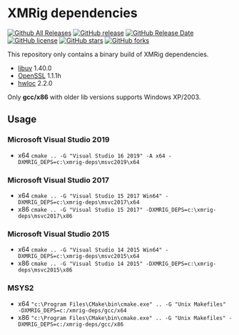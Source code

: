 # XMRig dependencies
[![Github All Releases](https://img.shields.io/github/downloads/xmrig/xmrig-deps/total.svg)](https://github.com/xmrig/xmrig-deps/releases)
[![GitHub release](https://img.shields.io/github/release/xmrig/xmrig-deps/all.svg)](https://github.com/xmrig/xmrig-deps/releases)
[![GitHub Release Date](https://img.shields.io/github/release-date-pre/xmrig/xmrig-deps.svg)](https://github.com/xmrig/xmrig-deps/releases)
[![GitHub license](https://img.shields.io/github/license/xmrig/xmrig-deps.svg)](https://github.com/xmrig/xmrig-deps/blob/master/LICENSE)
[![GitHub stars](https://img.shields.io/github/stars/xmrig/xmrig-deps.svg)](https://github.com/xmrig/xmrig-deps/stargazers)
[![GitHub forks](https://img.shields.io/github/forks/xmrig/xmrig-deps.svg)](https://github.com/xmrig/xmrig-deps/network)

This repository only contains a binary build of XMRig dependencies. 

* [libuv](https://github.com/libuv/libuv) 1.40.0
* [OpenSSL](https://www.openssl.org) 1.1.1h
* [hwloc](https://www.open-mpi.org/projects/hwloc) 2.2.0

Only **gcc/x86** with older lib versions supports Windows XP/2003.

## Usage
### Microsoft Visual Studio 2019
- x64 `cmake .. -G "Visual Studio 16 2019" -A x64 -DXMRIG_DEPS=c:\xmrig-deps\msvc2019\x64`

### Microsoft Visual Studio 2017

- x64 `cmake .. -G "Visual Studio 15 2017 Win64" -DXMRIG_DEPS=c:\xmrig-deps\msvc2017\x64`
- x86 `cmake .. -G "Visual Studio 15 2017" -DXMRIG_DEPS=c:\xmrig-deps\msvc2017\x86`

### Microsoft Visual Studio 2015

- x64 `cmake .. -G "Visual Studio 14 2015 Win64" -DXMRIG_DEPS=c:\xmrig-deps\msvc2015\x64`
- x86 `cmake .. -G "Visual Studio 14 2015" -DXMRIG_DEPS=c:\xmrig-deps\msvc2015\x86`

### MSYS2

- x64 `"c:\Program Files\CMake\bin\cmake.exe" .. -G "Unix Makefiles" -DXMRIG_DEPS=c:/xmrig-deps/gcc/x64`
- x86 `"c:\Program Files\CMake\bin\cmake.exe" .. -G "Unix Makefiles" -DXMRIG_DEPS=c:/xmrig-deps/gcc/x86`
